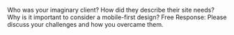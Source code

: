 Who was your imaginary client? How did they describe their site needs?
Why is it important to consider a mobile-first design?
Free Response: Please discuss your challenges and how you overcame them.
